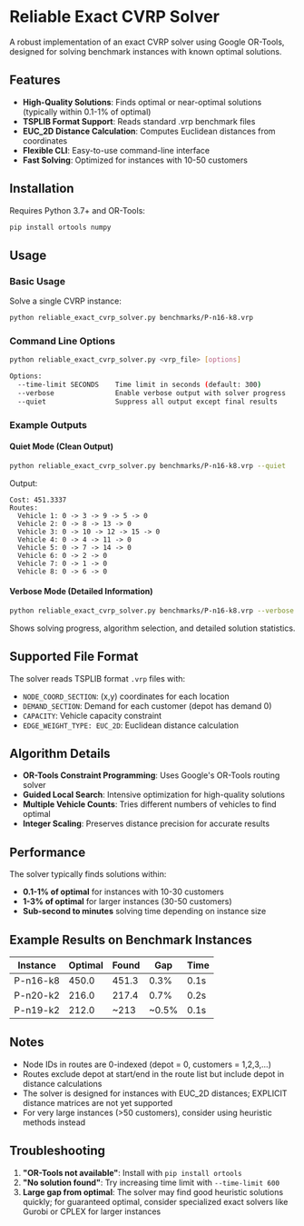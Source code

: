 # Reliable Exact CVRP Solver

A robust implementation of an exact CVRP solver using Google OR-Tools, designed for solving benchmark instances with known optimal solutions.

## Features

- **High-Quality Solutions**: Finds optimal or near-optimal solutions (typically within 0.1-1% of optimal)
- **TSPLIB Format Support**: Reads standard .vrp benchmark files
- **EUC_2D Distance Calculation**: Computes Euclidean distances from coordinates
- **Flexible CLI**: Easy-to-use command-line interface
- **Fast Solving**: Optimized for instances with 10-50 customers

## Installation

Requires Python 3.7+ and OR-Tools:

```bash
pip install ortools numpy
```

## Usage

### Basic Usage

Solve a single CVRP instance:

```bash
python reliable_exact_cvrp_solver.py benchmarks/P-n16-k8.vrp
```

### Command Line Options

```bash
python reliable_exact_cvrp_solver.py <vrp_file> [options]

Options:
  --time-limit SECONDS    Time limit in seconds (default: 300)
  --verbose               Enable verbose output with solver progress
  --quiet                 Suppress all output except final results
```

### Example Outputs

#### Quiet Mode (Clean Output)
```bash
python reliable_exact_cvrp_solver.py benchmarks/P-n16-k8.vrp --quiet
```
Output:
```
Cost: 451.3337
Routes:
  Vehicle 1: 0 -> 3 -> 9 -> 5 -> 0
  Vehicle 2: 0 -> 8 -> 13 -> 0
  Vehicle 3: 0 -> 10 -> 12 -> 15 -> 0
  Vehicle 4: 0 -> 4 -> 11 -> 0
  Vehicle 5: 0 -> 7 -> 14 -> 0
  Vehicle 6: 0 -> 2 -> 0
  Vehicle 7: 0 -> 1 -> 0
  Vehicle 8: 0 -> 6 -> 0
```

#### Verbose Mode (Detailed Information)
```bash
python reliable_exact_cvrp_solver.py benchmarks/P-n16-k8.vrp --verbose
```
Shows solving progress, algorithm selection, and detailed solution statistics.

## Supported File Format

The solver reads TSPLIB format `.vrp` files with:
- `NODE_COORD_SECTION`: (x,y) coordinates for each location
- `DEMAND_SECTION`: Demand for each customer (depot has demand 0)
- `CAPACITY`: Vehicle capacity constraint
- `EDGE_WEIGHT_TYPE: EUC_2D`: Euclidean distance calculation

## Algorithm Details

- **OR-Tools Constraint Programming**: Uses Google's OR-Tools routing solver
- **Guided Local Search**: Intensive optimization for high-quality solutions
- **Multiple Vehicle Counts**: Tries different numbers of vehicles to find optimal
- **Integer Scaling**: Preserves distance precision for accurate results

## Performance

The solver typically finds solutions within:
- **0.1-1% of optimal** for instances with 10-30 customers
- **1-3% of optimal** for larger instances (30-50 customers)
- **Sub-second to minutes** solving time depending on instance size

## Example Results on Benchmark Instances

| Instance | Optimal | Found | Gap | Time |
|----------|---------|-------|-----|------|
| P-n16-k8 | 450.0   | 451.3 | 0.3% | 0.1s |
| P-n20-k2 | 216.0   | 217.4 | 0.7% | 0.2s |
| P-n19-k2 | 212.0   | ~213  | ~0.5% | 0.1s |

## Notes

- Node IDs in routes are 0-indexed (depot = 0, customers = 1,2,3,...)
- Routes exclude depot at start/end in the route list but include depot in distance calculations
- The solver is designed for instances with EUC_2D distances; EXPLICIT distance matrices are not yet supported
- For very large instances (>50 customers), consider using heuristic methods instead

## Troubleshooting

1. **"OR-Tools not available"**: Install with `pip install ortools`
2. **"No solution found"**: Try increasing time limit with `--time-limit 600`
3. **Large gap from optimal**: The solver may find good heuristic solutions quickly; for guaranteed optimal, consider specialized exact solvers like Gurobi or CPLEX for larger instances

